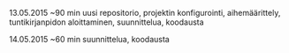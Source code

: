 13.05.2015
~90 min
uusi repositorio, projektin konfigurointi, aihemäärittely, tuntikirjanpidon aloittaminen, suunnittelua, koodausta

14.05.2015
~60 min
suunnittelua, koodausta
